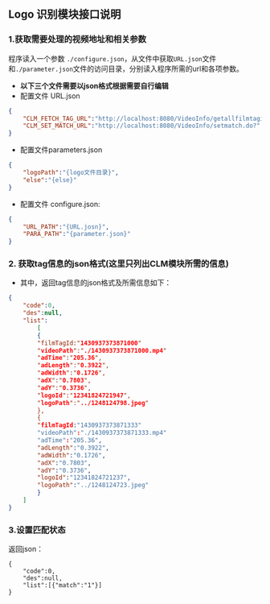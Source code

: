 Logo 识别模块接口说明
---

### 1.获取需要处理的视频地址和相关参数

程序读入一个参数 `./configure.json`，从文件中获取`URL.json`文件和`./parameter.json`文件的访问目录，分别读入程序所需的url和各项参数。

- **以下三个文件需要以json格式根据需要自行编辑**
- 配置文件 URL.json
```json
{
	"CLM_FETCH_TAG_URL":"http://localhost:8080/VideoInfo/getallfilmtaginfo.do",
	"CLM_SET_MATCH_URL":"http://localhost:8080/VideoInfo/setmatch.do?"
}
```
- 配置文件parameters.json
```json
{
	"logoPath":"{logo文件目录}",
	"else":"{else}"
}
```
- 配置文件 configure.json:
```json
{
	"URL_PATH":"{URL.josn}",
	"PARA_PATH":"{parameter.json}"
}	
```
### 2. 获取tag信息的json格式(这里只列出CLM模块所需的信息)
- 其中，返回tag信息的json格式及所需信息如下：
```json
{
	"code":0,
	"des":null,
	"list":
		[			
		{
		"filmTagId:"1430937373871000"
		"videoPath":"./1430937373871000.mp4"
		"adTime":"205.36",
		"adLength":"0.3922",
		"adWidth":"0.1726",
		"adX":"0.7803",
		"adY":"0.3736",
		"logoId":"12341824721947",
		"logoPath":"../1248124798.jpeg"
		},
		{
		"filmTagId:"1430937373871333"
		"videoPath":"./1430937373871333.mp4"
		"adTime":"205.36",
		"adLength":"0.3922",
		"adWidth":"0.1726",
		"adX":"0.7803",
		"adY":"0.3736",
		"logoId":"12341824721237",
		"logoPath":"../1248124723.jpeg"
		}
	]
}
```

### 3.设置匹配状态

返回json：
```
{
	"code":0,
	"des":null,
	"list":[{"match":"1"}]
} 
```